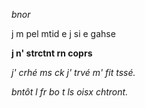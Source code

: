 *bnor*

j m pel mtid e j si e gahse 

**j n' strctnt rn coprs**

*j' crhé ms ck j' trvé m' fit tssé.*

*bntôt l fr bo t ls oisx chtront.*


